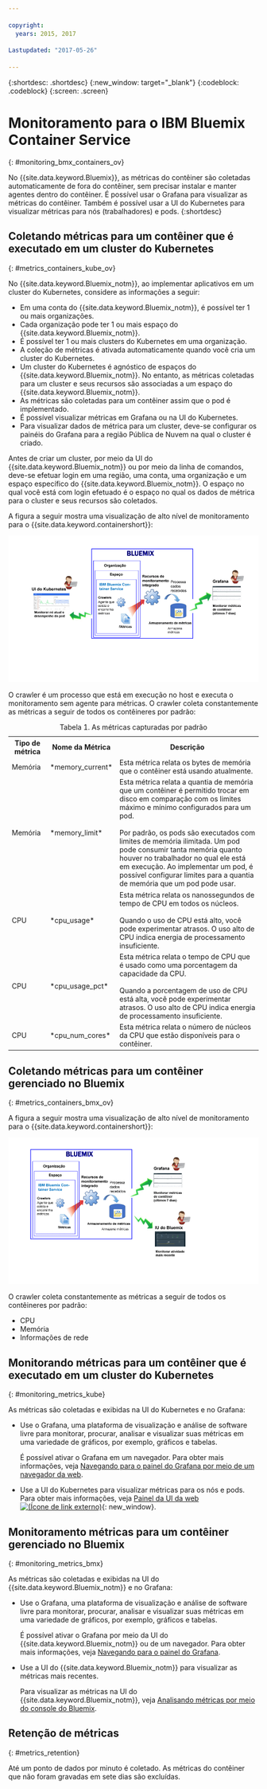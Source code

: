 ```yaml
---

copyright:
  years: 2015, 2017

Lastupdated: "2017-05-26"

---
```



{:shortdesc: .shortdesc}
{:new_window: target="_blank"}
{:codeblock: .codeblock}
{:screen: .screen}


# Monitoramento para o IBM Bluemix Container Service
{: #monitoring_bmx_containers_ov}

No {{site.data.keyword.Bluemix}}, as métricas do contêiner são coletadas automaticamente de fora
do contêiner, sem precisar instalar e manter agentes dentro do contêiner. É possível usar o Grafana para visualizar as métricas do contêiner. Também é possível usar a UI do Kubernetes para visualizar métricas para nós (trabalhadores) e pods.
{:shortdesc}

## Coletando métricas para um contêiner que é executado em um cluster do Kubernetes
{: #metrics_containers_kube_ov}

No {{site.data.keyword.Bluemix_notm}}, ao implementar aplicativos em um cluster do Kubernetes, considere as informações a seguir:

* Em uma conta do {{site.data.keyword.Bluemix_notm}}, é possível ter 1 ou mais organizações.
* Cada organização pode ter 1 ou mais espaço do {{site.data.keyword.Bluemix_notm}}.
* É possível ter 1 ou mais clusters do Kubernetes em uma organização.
* A coleção de métricas é ativada automaticamente quando você cria um cluster do Kubernetes.
* Um cluster do Kubernetes é agnóstico de espaços do {{site.data.keyword.Bluemix_notm}}. No entanto, as métricas coletadas para um cluster e seus recursos são associadas a um espaço do {{site.data.keyword.Bluemix_notm}}.
* As métricas são coletadas para um contêiner assim que o pod é implementado.
* É possível visualizar métricas em Grafana ou na UI do Kubernetes.
* Para visualizar dados de métrica para um cluster, deve-se configurar os painéis do Grafana para a região Pública de Nuvem na qual o cluster é criado.

Antes de criar um cluster, por meio da UI do {{site.data.keyword.Bluemix_notm}} ou por meio da linha de comandos, deve-se efetuar login em uma região, uma conta, uma organização e um espaço específico do {{site.data.keyword.Bluemix_notm}}. O espaço no qual você está com login efetuado é o espaço no qual os dados de métrica para o cluster e seus recursos são coletados.

A figura a seguir mostra uma visualização de alto nível de monitoramento para o {{site.data.keyword.containershort}}:

![Visão geral de alto nível do componente para contêineres implementados em um cluster do Kubernetes](images/monitoring_kube.gif "Visão geral de alto nível do componente para contêineres implementados em um cluster do Kubernetes")

O crawler é um processo que está em execução no host e executa o monitoramento sem agente para métricas. O crawler coleta constantemente as métricas a seguir de todos os contêineres por padrão:

<table>
  <caption>Tabela 1.  As métricas capturadas por padrão</caption>
  <tr>
    <th>Tipo de métrica</th>
    <th>Nome da Métrica</th>
    <th>Descrição</th>
  </tr>
  <tr>
    <td>Memória</td>
    <td>*memory_current*</td>
    <td>Esta métrica relata os bytes de memória que o contêiner está usando atualmente. </td>
  </tr>
  <tr>
    <td>Memória</td>
    <td>*memory_limit*</td>
    <td>Esta métrica relata a quantia de memória que um contêiner é permitido trocar em disco em comparação com os limites máximo e mínimo configurados para um pod.<br> <br>Por padrão, os pods são executados com limites de memória ilimitada. Um pod pode consumir tanta memória quanto houver no trabalhador no qual ele está em execução. Ao implementar um pod, é possível configurar limites para a quantia de memória que um pod pode usar. </td>
  </tr>
  <tr>
    <td>CPU</td>
    <td>*cpu_usage*</td>
    <td>Esta métrica relata os nanossegundos de tempo de CPU em todos os núcleos. <br><br>Quando o uso de CPU está alto, você pode experimentar atrasos. O uso alto de CPU indica energia de processamento insuficiente.</td>
  </tr>
  <tr>
    <td>CPU</td>
    <td>*cpu_usage_pct*</td>
    <td>Esta métrica relata o tempo de CPU que é usado como uma porcentagem da capacidade da CPU. <br><br>Quando a porcentagem de uso de CPU está alta, você pode experimentar atrasos. O uso alto de CPU indica energia de processamento insuficiente.</td>
  </tr>
  <tr>
    <td>CPU</td>
    <td>*cpu_num_cores*</td>
    <td>Esta métrica relata o número de núcleos da CPU que estão disponíveis para o contêiner.</td>
  </tr>
</table>


## Coletando métricas para um contêiner gerenciado no Bluemix
{: #metrics_containers_bmx_ov}

A figura a seguir mostra uma visualização de alto nível de monitoramento para o {{site.data.keyword.containershort}}:

![Visão geral de alto nível do componente para contêineres implementados em uma infraestrutura em nuvem gerenciada pelo {{site.data.keyword.Bluemix_notm}}](images/monitoring_bmx.gif "Visão geral de alto nível do componente para contêineres implementados em uma infraestrutura em nuvem gerenciada pelo {{site.data.keyword.Bluemix_notm}}")

O crawler coleta constantemente as métricas a seguir de todos os contêineres por padrão:

* CPU
* Memória
* Informações de rede


## Monitorando métricas para um contêiner que é executado em um cluster do Kubernetes
{: #monitoring_metrics_kube}

As métricas são coletadas e exibidas na UI do Kubernetes e no Grafana:

* Use o Grafana, uma plataforma de visualização e análise de software livre para monitorar, procurar, analisar e visualizar suas métricas em uma variedade de gráficos, por exemplo, gráficos e tabelas.
 
    É possível ativar o Grafana em um navegador. Para obter mais informações, veja [Navegando para o painel do Grafana por meio de um navegador da web](../grafana/navigating_grafana.html#launch_grafana_from_browser).
    
* Use a UI do Kubernetes para visualizar métricas para os nós e pods. Para obter mais informações, veja [Painel da UI da web ![(Ícone de link externo)](../../../icons/launch-glyph.svg "Ícone de link externo")](https://kubernetes.io/docs/tasks/access-application-cluster/web-ui-dashboard/){: new_window}.


## Monitoramento métricas para um contêiner gerenciado no Bluemix
{: #monitoring_metrics_bmx}

As métricas são coletadas e exibidas na UI do {{site.data.keyword.Bluemix_notm}} e no Grafana:

* Use o Grafana, uma plataforma de visualização e análise de software livre para monitorar, procurar, analisar e visualizar suas métricas em uma variedade de gráficos, por exemplo, gráficos e tabelas.
 
    É possível ativar o Grafana por meio da UI do {{site.data.keyword.Bluemix_notm}} ou de um navegador. Para obter mais informações, veja [Navegando para o painel do Grafana](../grafana/navigating_grafana.html#navigating_grafana).
    

* Use a UI do {{site.data.keyword.Bluemix_notm}} para visualizar as métricas mais recentes.

    Para visualizar as métricas na UI do {{site.data.keyword.Bluemix_notm}}, veja [Analisando métricas por meio do console do Bluemix](analyzing_metrics_bmx_ui.html#analyzing_metrics_bmx_ui).


## Retenção de métricas
{: #metrics_retention}

Até um ponto de dados por minuto é coletado. As métricas do contêiner que não foram gravadas em sete dias são excluídas.
    

